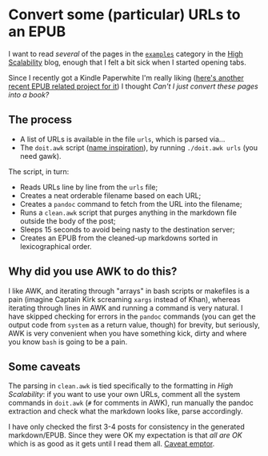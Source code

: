 # Convert some (particular) URLs to an EPUB

I want to read _several_ of the pages in the [`examples`](http://highscalability.com/blog/category/example) category in the [High Scalability](http://highscalability.com) blog, enough that I felt a bit sick when I started opening tabs.

Since I recently got a Kindle Paperwhite I'm really liking ([here's another recent EPUB related project for it](https://github.com/rberenguel/paprika-epub)) I thought _Can't I just convert these pages into a book?_

## The process

- A list of URLs is available in the file `urls`, which is parsed via…
- The `doit.awk` script ([name inspiration](https://disenchantment.fandom.com/wiki/Luci)), by running `./doit.awk urls` (you need gawk).

The script, in turn:

- Reads URLs line by line from the `urls` file;
- Creates a neat orderable filename based on each URL;
- Creates a `pandoc` command to fetch from the URL into the filename;
- Runs a `clean.awk` script that purges anything in the markdown file outside the body of the post;
- Sleeps 15 seconds to avoid being nasty to the destination server;
- Creates an EPUB from the cleaned-up markdowns sorted in lexicographical order.

## Why did you use AWK to do this?

I like AWK, and iterating through "arrays" in bash scripts or makefiles is a pain (imagine Captain Kirk screaming `xargs` instead of Khan), whereas iterating through lines in AWK and running a command is very natural. I have skipped checking for errors in the `pandoc` commands (you can get the output code from `system` as a return value, though) for brevity, but seriously, AWK is very convenient when you have something kick, dirty and where you know `bash` is going to be a pain.

## Some caveats

The parsing in `clean.awk` is tied specifically to the formatting in _High Scalability_: if you want to use your own URLs, comment all the system commands in `doit.awk` (`#` for comments in AWK), run manually the pandoc extraction and check what the markdown looks like, parse accordingly.

I have only checked the first 3-4 posts for consistency in the generated markdown/EPUB. Since they were OK my expectation is that _all are OK_ which is as good as it gets until I read them all. [Caveat emptor](https://en.wikipedia.org/wiki/Caveat_emptor).
